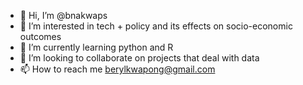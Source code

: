 - 👋 Hi, I’m @bnakwaps
- 👀 I’m interested in tech + policy and its effects on socio-economic outcomes
- 🌱 I’m currently learning python and R 
- 💞️ I’m looking to collaborate on projects that deal with data 
- 📫 How to reach me berylkwapong@gmail.com

<!---
bnakwaps/bnakwaps is a ✨ special ✨ repository because its `README.md` (this file) appears on your GitHub profile.
You can click the Preview link to take a look at your changes.
--->
